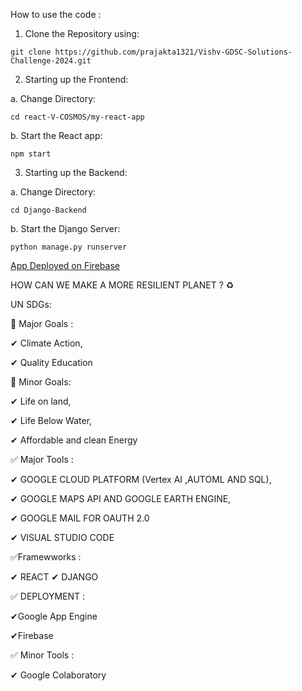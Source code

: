 How to use the code : 
1. Clone the Repository using:

 `git clone https://github.com/prajakta1321/Vishv-GDSC-Solutions-Challenge-2024.git` 
 
2. Starting up the Frontend:

a. Change Directory:

`cd react-V-COSMOS/my-react-app`

b. Start the React app:

`npm start`

3. Starting up the Backend:

a. Change Directory:

`cd Django-Backend`

b. Start the Django Server:

`python manage.py runserver`



[App Deployed on Firebase](https://vishv.web.app/)


HOW CAN WE MAKE A MORE RESILIENT PLANET ? ♻

UN SDGs:

🎯 Major Goals :

✔ Climate Action,

✔ Quality Education

🎯 Minor Goals:

✔ Life on land,

✔ Life Below Water,

✔ Affordable and clean Energy

✅ Major Tools  : 

✔ GOOGLE CLOUD PLATFORM (Vertex AI ,AUTOML AND SQL),

✔ GOOGLE MAPS API AND GOOGLE EARTH ENGINE,

✔ GOOGLE MAIL FOR OAUTH 2.0

✔ VISUAL STUDIO CODE

✅Framewworks :

✔ REACT
✔ DJANGO 


✅ DEPLOYMENT : 

✔Google App Engine 

✔Firebase

✅ Minor Tools :

✔ Google Colaboratory 

